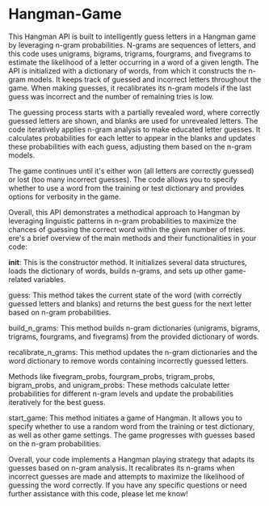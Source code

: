 # Hangman-Game
This Hangman API is built to intelligently guess letters in a Hangman game by leveraging n-gram probabilities. N-grams are sequences of letters, and this code uses unigrams, bigrams, trigrams, fourgrams, and fivegrams to estimate the likelihood of a letter occurring in a word of a given length.
The API is initialized with a dictionary of words, from which it constructs the n-gram models. It keeps track of guessed and incorrect letters throughout the game. When making guesses, it recalibrates its n-gram models if the last guess was incorrect and the number of remaining tries is low.

The guessing process starts with a partially revealed word, where correctly guessed letters are shown, and blanks are used for unrevealed letters. The code iteratively applies n-gram analysis to make educated letter guesses. It calculates probabilities for each letter to appear in the blanks and updates these probabilities with each guess, adjusting them based on the n-gram models.

The game continues until it's either won (all letters are correctly guessed) or lost (too many incorrect guesses). The code allows you to specify whether to use a word from the training or test dictionary and provides options for verbosity in the game.

Overall, this API demonstrates a methodical approach to Hangman by leveraging linguistic patterns in n-gram probabilities to maximize the chances of guessing the correct word within the given number of tries.
ere's a brief overview of the main methods and their functionalities in your code:

__init__: This is the constructor method. It initializes several data structures, loads the dictionary of words, builds n-grams, and sets up other game-related variables.

guess: This method takes the current state of the word (with correctly guessed letters and blanks) and returns the best guess for the next letter based on n-gram probabilities.

build_n_grams: This method builds n-gram dictionaries (unigrams, bigrams, trigrams, fourgrams, and fivegrams) from the provided dictionary of words.

recalibrate_n_grams: This method updates the n-gram dictionaries and the word dictionary to remove words containing incorrectly guessed letters.

Methods like fivegram_probs, fourgram_probs, trigram_probs, bigram_probs, and unigram_probs: These methods calculate letter probabilities for different n-gram levels and update the probabilities iteratively for the best guess.

start_game: This method initiates a game of Hangman. It allows you to specify whether to use a random word from the training or test dictionary, as well as other game settings. The game progresses with guesses based on the n-gram probabilities.

Overall, your code implements a Hangman playing strategy that adapts its guesses based on n-gram analysis. It recalibrates its n-grams when incorrect guesses are made and attempts to maximize the likelihood of guessing the word correctly. If you have any specific questions or need further assistance with this code, please let me know!
